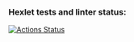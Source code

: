 ### Hexlet tests and linter status:
[![Actions Status](https://github.com/Kudrya33/java-project-99/actions/workflows/hexlet-check.yml/badge.svg)](https://github.com/Kudrya33/java-project-99/actions)